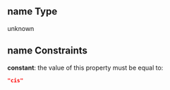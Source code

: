 ## name Type

unknown

## name Constraints

**constant**: the value of this property must be equal to:

```json
"cis"
```
